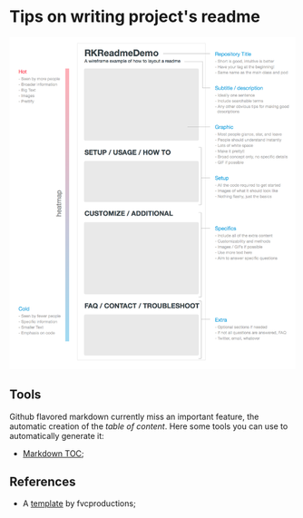 # Tips on writing project's readme

![Readme structure](./readme-structure.png)

## Tools

Github flavored markdown currently miss an important feature, the automatic 
creation of the *table of content*. Here some tools you can use to 
automatically generate it:

- [Markdown TOC](https://github.com/ekalinin/github-markdown-toc);

## References

- A [template](https://gist.github.com/fvcproductions/1bfc2d4aecb01a834b46) by fvcproductions;
